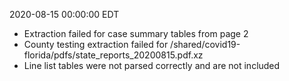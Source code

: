 2020-08-15 00:00:00 EDT


- Extraction failed for case summary tables from page 2
- County testing extraction failed for /shared/covid19-florida/pdfs/state_reports_20200815.pdf.xz
- Line list tables were not parsed correctly and are not included
